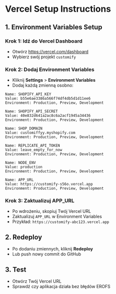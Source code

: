 # Vercel Setup Instructions

## 1. Environment Variables Setup

### Krok 1: Idź do Vercel Dashboard
- Otwórz https://vercel.com/dashboard
- Wybierz swój projekt `customify`

### Krok 2: Dodaj Environment Variables
- Kliknij **Settings** > **Environment Variables**
- Dodaj każdą zmienną osobno:

```
Name: SHOPIFY_API_KEY
Value: b55e6ae3386a566f74df4db5d1d11ee6
Environment: Production, Preview, Development

Name: SHOPIFY_API_SECRET  
Value: 40e832d641a2ac8c6a2acf1945a34436
Environment: Production, Preview, Development

Name: SHOP_DOMAIN
Value: customiffyy.myshopify.com
Environment: Production, Preview, Development

Name: REPLICATE_API_TOKEN
Value: leave_empty_for_now
Environment: Production, Preview, Development

Name: NODE_ENV
Value: production
Environment: Production, Preview, Development

Name: APP_URL
Value: https://customify-s56o.vercel.app
Environment: Production, Preview, Development
```

### Krok 3: Zaktualizuj APP_URL
- Po wdrożeniu, skopiuj Twój Vercel URL
- Zaktualizuj `APP_URL` w Environment Variables
- Przykład: `https://customify-abc123.vercel.app`

## 2. Redeploy
- Po dodaniu zmiennych, kliknij **Redeploy**
- Lub push nowy commit do GitHub

## 3. Test
- Otwórz Twój Vercel URL
- Sprawdź czy aplikacja działa bez błędów EROFS
